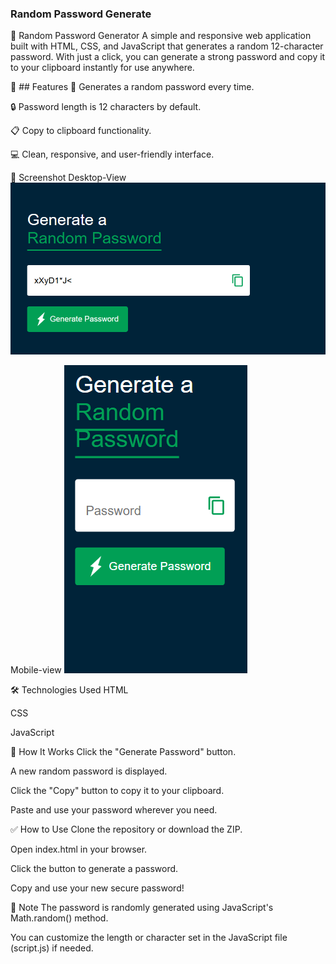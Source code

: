 ### Random Password Generate

🔐 Random Password Generator
A simple and responsive web application built with HTML, CSS, and JavaScript that generates a random 12-character password. With just a click, you can generate a strong password and copy it to your clipboard instantly for use anywhere.

🚀 ## Features
🔄 Generates a random password every time.

🔒 Password length is 12 characters by default.

📋 Copy to clipboard functionality.

💻 Clean, responsive, and user-friendly interface.

📸 Screenshot
  Desktop-View
  ![Screenshot](images/desktopview.png)

  Mobile-view
  ![Screenshot](images/mobileview.png)

🛠️ Technologies Used
HTML

CSS

JavaScript

🧠 How It Works
Click the "Generate Password" button.

A new random password is displayed.

Click the "Copy" button to copy it to your clipboard.

Paste and use your password wherever you need.


✅ How to Use
Clone the repository or download the ZIP.

Open index.html in your browser.

Click the button to generate a password.

Copy and use your new secure password!

📌 Note
The password is randomly generated using JavaScript's Math.random() method.

You can customize the length or character set in the JavaScript file (script.js) if needed.
